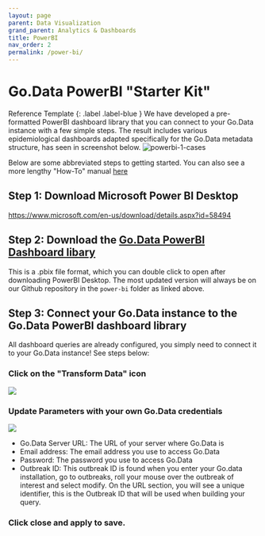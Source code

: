 ```yaml
---
layout: page
parent: Data Visualization
grand_parent: Analytics & Dashboards
title: PowerBI
nav_order: 2
permalink: /power-bi/
---
```


# Go.Data PowerBI "Starter Kit"
Reference Template
{: .label .label-blue }
We have developed a pre-formatted PowerBI dashboard library that you can connect to your Go.Data instance with a few simple steps. The result includes various epidemiological dashboards adapted specifically for the Go.Data metadata structure, has seen in screenshot below.
![powerbi-1-cases](../assets/powerbi_dash1_cases.png)

Below are some abbreviated steps to getting started. You can also see a more lengthy "How-To" manual [here](https://github.com/WorldHealthOrganization/godata/blob/master/docs/analytics/2-dashboards/2B-power-bi/Connecting%20Power%20BI%20to%20GoData%20Manual.pdf)

## Step 1: Download Microsoft Power BI Desktop 

https://www.microsoft.com/en-us/download/details.aspx?id=58494 

## Step 2: Download the [Go.Data PowerBI Dashboard libary]([here](https://github.com/WorldHealthOrganization/godata/blob/master/docs/analytics/2-dashboards/2B-power-bi/Go-Data%20Epidemiological%20Dashboards.pbix))

This is a .pbix file format, which you can double click to open after downloading PowerBI Desktop. The most updated version will always be on our Github repository in the `power-bi` folder as linked above.

## Step 3: Connect your Go.Data instance to the Go.Data PowerBI dashboard library  
All dashboard queries are already configured, you simply need to connect it to your Go.Data instance! See steps below:

### Click on the "Transform Data" icon 
![](../assets/powerbi_transform_data.png)

### Update Parameters with your own Go.Data credentials
![](../assets/powerbi_update_parameters.png)
- Go.Data Server URL: The URL of your server where Go.Data is
- Email address: The email address you use to access Go.Data
- Password: The password you use to access Go.Data
- Outbreak ID: This outbreak ID is found when you enter your Go.data installation, go to outbreaks, roll your mouse over the outbreak of interest and select modify. On the URL section, you will see a unique identifier, this is the Outbreak ID that will be used when building your query.

### Click close and apply to save.

